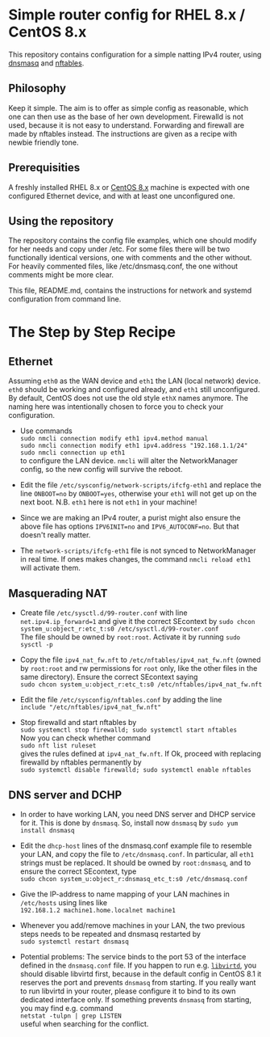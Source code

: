 # Simple router config for RHEL 8.x / CentOS 8.x

This repository contains configuration for a simple natting IPv4
router, using [dnsmasq](http://www.thekelleys.org.uk/dnsmasq/doc.html)
and [nftables](https://wiki.nftables.org/).

## Philosophy

Keep it simple.  The aim is to offer as simple config as reasonable,
which one can then use as the base of her own development.  Firewalld
is not used, because it is not easy to understand.  Forwarding and
firewall are made by nftables instead.  The instructions are given as
a recipe with newbie friendly tone.

## Prerequisities

A freshly installed RHEL 8.x or [CentOS 8.x](https://centos.org)
machine is expected with one configured Ethernet device, and with at
least one unconfigured one.

## Using the repository

The repository contains the config file examples, which one should
modify for her needs and copy under /etc.  For some files there will
be two functionally identical versions, one with comments and the
other without.  For heavily commented files, like /etc/dnsmasq.conf,
the one without comments might be more clear.

This file, README.md, contains the instructions for network and
systemd configuration from command line.

# The Step by Step Recipe

## Ethernet

Assuming `eth0` as the WAN device and `eth1` the LAN (local network)
device.  `eth0` should be working and configured already, and `eth1`
still unconfigured.  By default, CentOS does not use the old style
`ethX` names anymore.  The naming here was intentionally chosen to
force you to check your configuration.

* Use commands\
  `sudo nmcli connection modify eth1 ipv4.method manual`\
  `sudo nmcli connection modify eth1 ipv4.address "192.168.1.1/24"`\
  `sudo nmcli connection up eth1`\
  to configure the LAN device.  `nmcli` will alter the NetworkManager
  config, so the new config will survive the reboot.

* Edit the file `/etc/sysconfig/network-scripts/ifcfg-eth1` and
  replace the line `ONBOOT=no` by `ONBOOT=yes`, otherwise your `eth1`
  will not get up on the next boot. N.B. `eth1` here is not `eth1` in
  your machine!

* Since we are making an IPv4 router, a purist might also ensure the
  above file has options `IPV6INIT=no` and `IPV6_AUTOCONF=no`.  But
  that doesn't really matter.

* The `network-scripts/ifcfg-eth1` file is not synced to
  NetworkManager in real time.  If ones makes changes, the command
  `nmcli reload eth1` will activate them.

## Masquerading NAT

* Create file `/etc/sysctl.d/99-router.conf` with line
  `net.ipv4.ip_forward=1` and give it the correct SEcontext by
  `sudo chcon system_u:object_r:etc_t:s0 /etc/sysctl.d/99-router.conf`\
  The file should be owned by `root:root`.  Activate it by running
  `sudo sysctl -p`

* Copy the file `ipv4_nat_fw.nft` to `/etc/nftables/ipv4_nat_fw.nft`
  (owned by `root:root` and rw permissions for `root` only, like the
  other files in the same directory).  Ensure the correct SEcontext saying\
  `sudo chcon system_u:object_r:etc_t:s0 /etc/nftables/ipv4_nat_fw.nft`

* Edit the file `/etc/sysconfig/nftables.conf` by adding the line\
  `include "/etc/nftables/ipv4_nat_fw.nft"`

* Stop firewalld and start nftables by\
  `sudo systemctl stop firewalld; sudo systemctl start nftables`\
  Now you can check whether command\
  `sudo nft list ruleset`\
  gives the rules defined at `ipv4_nat_fw.nft`.  If Ok, proceed with
  replacing firewalld by nftables permanently by\
  `sudo systemctl disable firewalld; sudo systemctl enable nftables`

## DNS server and DCHP

* In order to have working LAN, you need DNS server and DHCP service
  for it.  This is done by `dnsmasq`.  So, install now `dnsmasq` by
  `sudo yum install dnsmasq`

* Edit the `dhcp-host` lines of the dnsmasq.conf example file to
  resemble your LAN, and copy the file to `/etc/dnsmasq.conf`.  In
  particular, all `eth1` strings must be replaced.  It should be owned
  by `root:dnsmasq`, and to ensure the correct SEcontext, type\
  `sudo chcon system_u:object_r:dnsmasq_etc_t:s0 /etc/dnsmasq.conf`

* Give the IP-address to name mapping of your LAN machines in
  `/etc/hosts` using lines like\
  `192.168.1.2 machine1.home.localnet machine1`

* Whenever you add/remove machines in your LAN, the two previous steps
  needs to be repeated and dnsmasq restarted by\
  `sudo systemctl restart dnsmasq`

* Potential problems: The service binds to the port 53 of the
  interface defined in the `dnsmasq.conf` file.  If you happen to run
  e.g. [`libvirtd`](https://libvirt.org/), you should disable libvirtd
  first, because in the default config in CentOS 8.1 it reserves the
  port and prevents `dnsmasq` from starting.  If you really want to
  run libvirtd in your router, please configure it to bind to its own
  dedicated interface only.  If something prevents `dnsmasq` from
  starting, you may find e.g. command\
  `netstat -tulpn | grep LISTEN`\
  useful when searching for the conflict.
